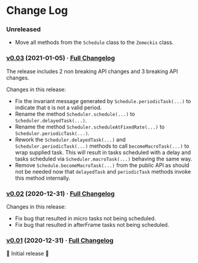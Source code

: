 # Change Log

### Unreleased

* Move all methods from the `Schedule` class to the `Zemeckis` class.

### [v0.03](https://github.com/realityforge/zemeckis/tree/v0.03) (2021-01-05) · [Full Changelog](https://github.com/realityforge/zemeckis/compare/v0.02...v0.03)

The release includes 2 non breaking API changes and 3 breaking API changes.

Changes in this release:

* Fix the invariant message generated by `Schedule.periodicTask(...)` to indicate that `0` is not a valid period.
* Rename the method `Scheduler.schedule(...)` to `Scheduler.delayedTask(...)`.
* Rename the method `Scheduler.scheduleAtFixedRate(...)` to `Scheduler.periodicTask(...)`.
* Rework the `Scheduler.delayedTask(...)` and `Scheduler.periodicTask(...)` methods to call `becomeMacroTask(...)` to wrap supplied task. This will result in tasks scheduled with a delay and tasks scheduled via `Scheduler.macroTask(...)` behaving the same way.
* Remove `Schedule.becomeMacroTask(...)` from the public API as should not be needed now that `delayedTask` and `periodicTask` methods invoke this method internally.

### [v0.02](https://github.com/realityforge/zemeckis/tree/v0.02) (2020-12-31) · [Full Changelog](https://github.com/realityforge/zemeckis/compare/v0.01...v0.02)

Changes in this release:

* Fix bug that resulted in micro tasks not being scheduled.
* Fix bug that resulted in afterFrame tasks not being scheduled.

### [v0.01](https://github.com/realityforge/zemeckis/tree/v0.01) (2020-12-31) · [Full Changelog](https://github.com/realityforge/zemeckis/compare/aabdb6891ff2bc9f21417aab5e9ab7492173a361...v0.01)

 🎉 Initial release 🎉

